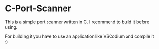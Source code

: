 # C-Port-Scanner

This is a simple port scanner written in C. I recommend to build it before using.

For building it you have to use an application like VSCodium and compile it :)
